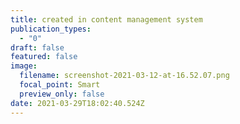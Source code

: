 ```yaml
---
title: created in content management system
publication_types:
  - "0"
draft: false
featured: false
image:
  filename: screenshot-2021-03-12-at-16.52.07.png
  focal_point: Smart
  preview_only: false
date: 2021-03-29T18:02:40.524Z
---
```


